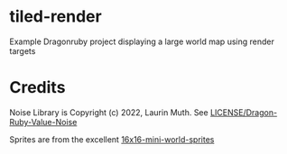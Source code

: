 # tiled-render
Example Dragonruby project displaying a large world map using render targets

# Credits

Noise Library is Copyright (c) 2022, Laurin Muth. See [LICENSE/Dragon-Ruby-Value-Noise](./LICENSE/Dragon-Ruby-Value-Noise)

Sprites are from the excellent [16x16-mini-world-sprites](https://merchant-shade.itch.io/16x16-mini-world-sprites)
